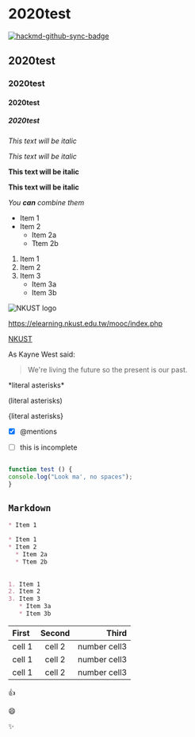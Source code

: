 # 2020test

[![hackmd-github-sync-badge](https://hackmd.io/Lv2MORkuTteG9gF6pQYMNw/badge)](https://hackmd.io/Lv2MORkuTteG9gF6pQYMNw)


## 2020test
### 2020test 
#### 2020test
##### 2020test


*This text will be italic*

_This text will be italic_

**This text will be italic**

__This text will be italic__

*You **can** combine them*

* Item 1
* Item 2
  * Item 2a
  * Ttem 2b
  
  
1. Item 1
2. Item 2
3. Item 3
   * Item 3a
   * Item 3b

![NKUST logo](school.png)

<https://elearning.nkust.edu.tw/mooc/index.php>

[NKUST](https://elearning.nkust.edu.tw/mooc/index.php)


As Kayne West said:
> We're living the future so
> the present is our past.


\*literal asterisks\*

\(literal asterisks\)

\{literal asterisks\}


-[x] @mentions

-[ ] this is incomplete



```javascript

function test () {
console.log("Look ma', no spaces");
}

```

## `Markdown`
```markdown
* Item 1

* Item 1
* Item 2
  * Item 2a
  * Ttem 2b
  
  
1. Item 1
2. Item 2
3. Item 3
   * Item 3a
   * Item 3b
`````

|First |Second | Third |
|:----- |:-----:|------:|
|cell 1 |  cell 2 |   number cell3|
|cell 1 |  cell 2 |   number cell3|
|cell 1 |  cell 2 |   number cell3|



:+1:

:smile:

:sparkles:

